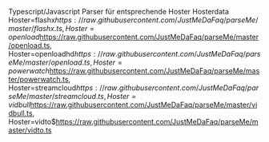 Typescript/Javascript Parser für entsprechende Hoster
Hosterdata
Hoster=flashx$https://raw.githubusercontent.com/JustMeDaFaq/parseMe/master/flashx.ts,
Hoster=openload$https://raw.githubusercontent.com/JustMeDaFaq/parseMe/master/openload.ts,
Hoster=openloadhd$https://raw.githubusercontent.com/JustMeDaFaq/parseMe/master/openload.ts,
Hoster=powerwatch$https://raw.githubusercontent.com/JustMeDaFaq/parseMe/master/powerwatch.ts,
Hoster=streamcloud$https://raw.githubusercontent.com/JustMeDaFaq/parseMe/master/streamcloud.ts,
Hoster=vidbull$https://raw.githubusercontent.com/JustMeDaFaq/parseMe/master/vidbull.ts,
Hoster=vidto$https://raw.githubusercontent.com/JustMeDaFaq/parseMe/master/vidto.ts

